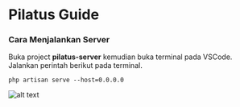 # Pilatus Guide

### Cara Menjalankan Server
Buka project **pilatus-server** kemudian buka terminal pada VSCode. Jalankan perintah berikut pada terminal.
```
php artisan serve --host=0.0.0.0
```
![alt text](/img1.jpg)
